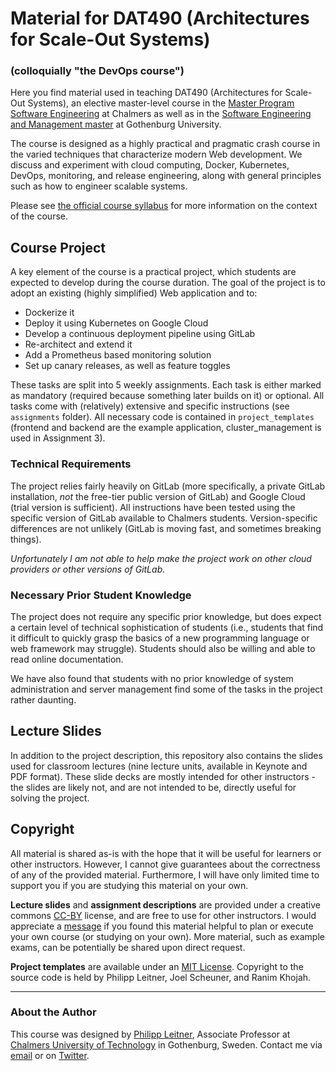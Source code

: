 # Material for DAT490 (Architectures for Scale-Out Systems)
### (colloquially "the DevOps course")

Here you find material used in teaching DAT490 (Architectures for Scale-Out Systems), an elective master-level course in the [Master Program Software Engineering](https://www.chalmers.se/en/education/programmes/masters-info/Pages/Software-Engineering-and-Technology.aspx) at Chalmers as well as in the [Software Engineering and Management master](https://www.gu.se/en/study-gothenburg/software-engineering-and-management-masters-programme-n2sof) at Gothenburg University.

The course is designed as a highly practical and pragmatic crash course in the varied techniques that characterize modern Web development. We discuss and experiment with cloud computing, Docker, Kubernetes, DevOps, monitoring, and release engineering, along with general principles such as how to engineer scalable systems. 

Please see [the official course syllabus](https://student.portal.chalmers.se/en/chalmersstudies/programme-information/Pages/SearchProgram.aspx?course_id=32908&parsergrp=2) for more information on the context of the course.

## Course Project
A key element of the course is a practical project, which students are expected to develop during the course duration. The goal of the project is to adopt an existing (highly simplified) Web application and to:

- Dockerize it
- Deploy it using Kubernetes on Google Cloud
- Develop a continuous deployment pipeline using GitLab
- Re-architect and extend it
- Add a Prometheus based monitoring solution
- Set up canary releases, as well as feature toggles

These tasks are split into 5 weekly assignments. Each task is either marked as mandatory (required because something later builds on it) or optional. All tasks come with (relatively) extensive and specific instructions (see `assignments` folder). All necessary code is contained in `project_templates` (frontend and backend are the example application, cluster_management is used in Assignment 3).

### Technical Requirements
The project relies fairly heavily on GitLab (more specifically, a private GitLab installation, *not* the free-tier public version of GitLab) and Google Cloud (trial version is sufficient). All instructions have been tested using the specific version of GitLab available to Chalmers students. Version-specific differences are not unlikely (GitLab is moving fast, and sometimes breaking things).

*Unfortunately I am not able to help make the project work on other cloud providers or other versions of GitLab.*

### Necessary Prior Student Knowledge
The project does not require any specific prior knowledge, but does expect a certain level of technical sophistication of students (i.e., students that find it difficult to quickly grasp the basics of a new programming language or web framework may struggle). Students should also be willing and able to read online documentation.

We have also found that students with no prior knowledge of system administration and server management find some of the tasks in the project rather daunting.

## Lecture Slides
In addition to the project description, this repository also contains the slides used for classroom lectures (nine lecture units, available in Keynote and PDF format). These slide decks are mostly intended for other instructors - the slides are likely not, and are not intended to be, directly useful for solving the project.

## Copyright
All material is shared as-is with the hope that it will be useful for learners or other instructors. However, I cannot give guarantees about the correctness of any of the provided material. Furthermore, I will have only limited time to support you if you are studying this material on your own.

**Lecture slides** and **assignment descriptions** are provided under a creative commons [CC-BY](https://creativecommons.org/licenses/by/4.0/) license, and are free to use for other instructors. I would appreciate a [message](mailto:philipp.leitner@chalmers.se) if you found this material helpful to plan or execute your own course (or studying on your own). More material, such as example exams, can be potentially be shared upon direct request.

**Project templates** are available under an [MIT License](https://www.mit.edu/~amini/LICENSE.md). Copyright to the source code is held by Philipp Leitner, Joel Scheuner, and Ranim Khojah.

---

### About the Author
This course was designed by [Philipp Leitner](http://philippleitner.net), Associate Professor at [Chalmers University of Technology](https://www.chalmers.se/sv/Sidor/default.aspx) in Gothenburg, Sweden. Contact me via [email](mailto:philipp.leitner@chalmers.se) or on [Twitter](https://twitter.com/xLeitix).